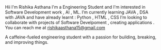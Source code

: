 
Hii I'm Rishika Asthana
I'm  a Engineering Student and I'm interested in Software Development work , AI , ML.
I’m currently learning JAVA , DSA with JAVA and have already learnt : Python , HTML , CSS
I’m looking to collaborate with projects of Software Develpoment , creating applications .
You can reach me at rishikaasthana15@gmail.com

A caffeine-fueled engineering student with a passion for building, breaking, and improving things. 

<!---
RishikaAsthana24/RishikaAsthana24 is a ✨ special ✨ repository because its `README.md` (this file) appears on your GitHub profile.
You can click the Preview link to take a look at your changes.
--->
